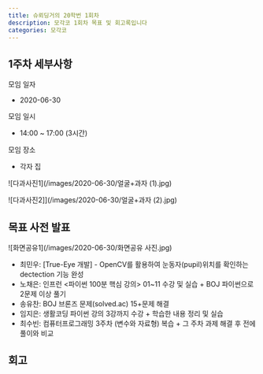 ```yaml
---
title: 슈뢰딩거의 20학번 1회차
description: 모각코 1회차 목표 및 회고록입니다
categories: 모각코
---
```


## 1주차 세부사항

모임 일자
- 2020-06-30

모임 일시
- 14:00 ~ 17:00 (3시간)

모임 장소
- 각자 집

![다과사진1](/images/2020-06-30/얼굴+과자 (1).jpg)

![다과사진2]](/images/2020-06-30/얼굴+과자 (2).jpg)

## 목표 사전 발표
![화면공유1](/images/2020-06-30/화면공유 사진.jpg)

* 최민우: [True-Eye 개발] - OpenCV를 활용하여 눈동자(pupil)위치를 확인하는 dectection 기능 완성
* 노채은: 인프런 <파이썬 100분 핵심 강의> 01~11 수강 및 실습 + BOJ 파이썬으로 2문제 이상 풀기
* 송유찬: BOJ 브론즈 문제(solved.ac) 15+문제 해결
* 임지은: 생활코딩 파이썬 강의 3강까지 수강 + 학습한 내용 정리 및 실습
* 최수빈: 컴퓨터프로그래밍 3주차 (변수와 자료형) 복습 + 그 주차 과제 해결 후 전에 풀이와 비교

## 회고

